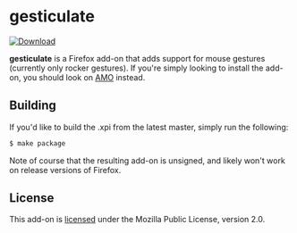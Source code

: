 # gesticulate

[![Download][download-image]][download-link]

**gesticulate** is a Firefox add-on that adds support for mouse gestures
(currently only rocker gestures). If you're simply looking to install the
add-on, you should look on [AMO][download-link] instead.

## Building

If you'd like to build the .xpi from the latest master, simply run the
following:

```sh
$ make package
```

Note of course that the resulting add-on is unsigned, and likely won't work on
release versions of Firefox.

## License

This add-on is [licensed][license-link] under the Mozilla Public License,
version 2.0.

[download-image]: https://img.shields.io/badge/amo-0.3-orange.svg
[download-link]: https://addons.mozilla.org/en-US/firefox/addon/gesticulate/
[license-link]: https://github.com/jimporter/gesticulate/blob/master/LICENSE
